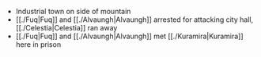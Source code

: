 - Industrial town on side of mountain
- [[./Fuq|Fuq]] and [[./Alvaungh|Alvaungh]] arrested for attacking city hall, [[./Celestia|Celestia]] ran away
- [[./Fuq|Fuq]] and [[./Alvaungh|Alvaungh]] met [[./Kuramira|Kuramira]] here in prison